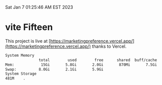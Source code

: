 Sat Jan  7 01:25:46 AM EST 2023

# vite Fifteen


This project is live at [https://marketingpreference.vercel.app/](https://marketingpreference.vercel.app/) thanks to Vercel.

```bash
System Memory
               total        used        free      shared  buff/cache   available
Mem:            15Gi       5.8Gi       2.0Gi       870Mi       7.5Gi       8.3Gi
Swap:          8.0Gi       2.1Gi       5.9Gi
System Storage
481M	.
```
```bash
